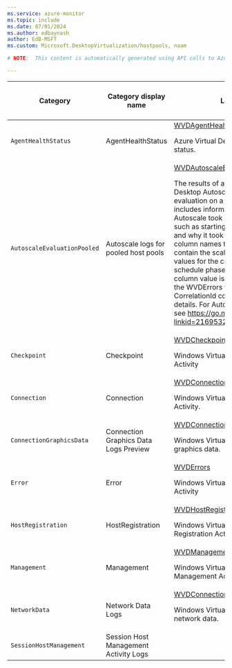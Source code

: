 ```yaml
---
ms.service: azure-monitor
ms.topic: include
ms.date: 07/01/2024
ms.author: edbaynash
author: EdB-MSFT
ms.custom: Microsoft.DesktopVirtualization/hostpools, naam

# NOTE:  This content is automatically generated using API calls to Azure. Any edits made on these files will be overwritten in the next run of the script. 

---
```

  
  
|Category|Category display name| Log table| [Supports basic log plan](/azure/azure-monitor/logs/basic-logs-configure?tabs=portal-1#compare-the-basic-and-analytics-log-data-plans)|[Supports ingestion-time transformation](/azure/azure-monitor/essentials/data-collection-transformations)| Example queries |Costs to export|
|---|---|---|---|---|---|---|
|`AgentHealthStatus` |AgentHealthStatus |[WVDAgentHealthStatus](/azure/azure-monitor/reference/tables/wvdagenthealthstatus)<p>Azure Virtual Desktop agent health status.|No|Yes|[Queries](/azure/azure-monitor/reference/queries/wvdagenthealthstatus)|No |
|`AutoscaleEvaluationPooled` |Autoscale logs for pooled host pools |[WVDAutoscaleEvaluationPooled](/azure/azure-monitor/reference/tables/wvdautoscaleevaluationpooled)<p>The results of an Azure Virtual Desktop Autoscale scaling plan evaluation on a hostpool. This includes information on the actions Autoscale took on the sessions hosts, such as starting or deallocating them, and why it took those actions. The column names that start with 'Config' contain the scaling plan configuration values for the current Autoscale schedule phase. If the ResultType column value is 'Failed' then join to the WVDErrors table using the CorrelationId column to get more details. For Autoscale documentation see https://go.microsoft.com/fwlink/?linkid=2169532 .|No|No||Yes |
|`Checkpoint` |Checkpoint |[WVDCheckpoints](/azure/azure-monitor/reference/tables/wvdcheckpoints)<p>Windows Virtual Desktop Checkpoint Activity|No|Yes|[Queries](/azure/azure-monitor/reference/queries/wvdcheckpoints)|No |
|`Connection` |Connection |[WVDConnections](/azure/azure-monitor/reference/tables/wvdconnections)<p>Windows Virtual Desktop Connection Activity.|No|Yes|[Queries](/azure/azure-monitor/reference/queries/wvdconnections)|No |
|`ConnectionGraphicsData` |Connection Graphics Data Logs Preview |[WVDConnectionGraphicsDataPreview](/azure/azure-monitor/reference/tables/wvdconnectiongraphicsdatapreview)<p>Windows Virtual Desktop connection graphics data.|No|No||Yes |
|`Error` |Error |[WVDErrors](/azure/azure-monitor/reference/tables/wvderrors)<p>Windows Virtual Desktop Error Activity|No|Yes|[Queries](/azure/azure-monitor/reference/queries/wvderrors)|No |
|`HostRegistration` |HostRegistration |[WVDHostRegistrations](/azure/azure-monitor/reference/tables/wvdhostregistrations)<p>Windows Virtual Desktop Host Registration Activity|No|Yes||No |
|`Management` |Management |[WVDManagement](/azure/azure-monitor/reference/tables/wvdmanagement)<p>Windows Virtual Desktop Management Activity|No|Yes||No |
|`NetworkData` |Network Data Logs |[WVDConnectionNetworkData](/azure/azure-monitor/reference/tables/wvdconnectionnetworkdata)<p>Windows Virtual Desktop connection network data.|No|Yes|[Queries](/azure/azure-monitor/reference/queries/wvdconnectionnetworkdata)|Yes |
|`SessionHostManagement` |Session Host Management Activity Logs ||No|Yes||Yes |